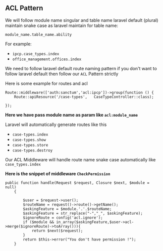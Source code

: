 ## ACL Pattern

We will follow module name singular and table name laravel default (plural) maintain snake case as laravel maintain for table name:

`module_name.table_name.ability`

For example: 
- `ipcp.case_types.index`
- `office_management.offices.index  `

We need to follow laravel default route naming pattern if you don't want to follow laravel default then follow our `ACL` Pattern strictly

Here is some example for routes and acl 

```
Route::middleware(['auth:sanctum','acl:ipcp'])->group(function () {
    Route::apiResource('/case-types',   CaseTypeController::class);

});
```
**Here we have pass module name as param like `acl:module_name`**

Laravel will automatically generate routes like this 
- `case-types.index `
- `case-types.show `
- `case-types.store `
- `case-types.destroy `

Our ACL Middleware will handle route name snake case automatically like `case_types.index`


**Here is the snippet of middleware `CheckPermission`**

```
public function handle(Request $request, Closure $next, $module = null)
    {

        $user = $request->user();
        $routeName = request()->route()->getName();
        $askingFeature = $module.'.'.$routeName;
        $askingFeature = str_replace("-","_", $askingFeature);
        $ignoreRoute = config('acl.ignore');
        if ($module && in_array($askingFeature,$user->acl->merge($ignoreRoute)->toArray())){
            return $next($request);
        }
        return $this->error("You don't have permission !");
    }
```
